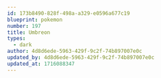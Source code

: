 ```yaml
---
id: 173b8490-828f-498a-a329-e0596a677c19
blueprint: pokemon
number: 197
title: Umbreon
types:
  - dark
author: 4d8d6ede-5963-429f-9c2f-74b897007e0c
updated_by: 4d8d6ede-5963-429f-9c2f-74b897007e0c
updated_at: 1716088347
---
```

